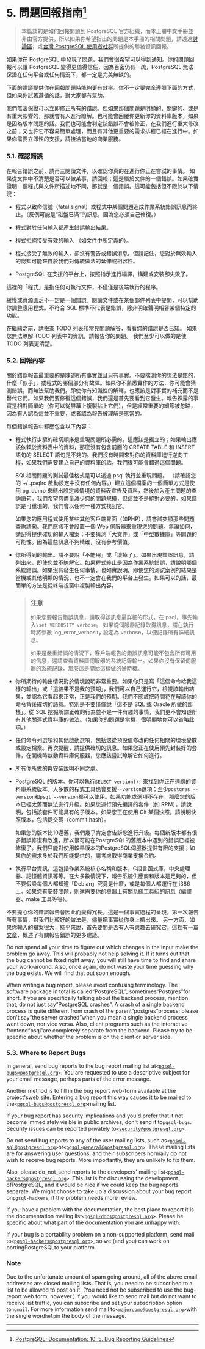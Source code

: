 # 5. 問題回報指南[^1]

> 本篇談的是如何回報問題到 PostgreSQL 官方組織，而本正體中文手冊並非由官方提供，所以如果你希望指出的問題是本手冊的相關問題，請透過[討論區](https://www.gitbook.com/book/pgsql-tw/documents/discussions)，或[台灣 PostgreSQL 使用者社群](https://pgsql-tw.github.io/)所提供的聯絡資訊回報。

如果你在 PostgreSQL 中發現了問題，我們會很希望可以得到通知。你的問題回報可以讓 PostgreSQL 變得更值得信任，因為百密仍有一疏，PostgreSQL 無法保證在任何平台或任何情況下，都一定是完美無缺的。

下面的建議提供你在回報問題時能夠更有效率。你不一定要完全遵照下面的方式，但如果你試著遵循的話，對大家都有幫助。

我們無法保證可以立即修正所有的錯誤。但如果那個問題是明顯的、關鍵的、或是有重大影響的，那就會有人進行瞭解。也可能會回覆你更新你的資料庫版本，如果是因為版本問題的話。我們也可能會判定該錯誤不會被修正，在我們進行重大修改之前；又也許它不容易簡單處理，而且有其他更重要的需求排程已經在進行中。如果你需要立即性的支援，請接洽當地的商業服務。

### 5.1. 確認錯誤

在報告錯誤之前，請再三閱讀文件，以確認你真的在進行你正在嘗試的事情。 如果從文件中不清楚是否可以做某事，請回報；這是屬於文件的一個錯誤。如果確實證明一個程式與文件所描述地不同，那就是一個錯誤。這可能包括但不限於以下情況：

* 程式以致命信號（fatal signal）或程式中某個問題造成作業系統錯誤訊息而終止。（反例可能是“磁盤已滿”的訊息，因為您必須自己修復。）

* 程式對於任何輸入都產生錯誤輸出結果。

* 程式拒絕接受有效的輸入 （如文件中所定義的）。

* 程式接受了無效的輸入，卻沒有警告或錯誤消息。但請記住，您對於無效輸入的認知可能來自於我們對傳統做法的延伸或相容性。

* PostgreSQL 在支援的平台上，按照指示進行編譯，構建或安裝卻失敗了。

這裡的「程式」是指任何可執行文件，不僅僅是後端執行的程序。

緩慢或資源匱乏不一定是一個錯誤。閱讀文件或在某個郵件列表中提問，可以幫助你調整應用程式。不符合 SQL 標準不代表是錯誤，除非明確聲明相容某個特定的功能。

在繼續之前，請檢查 TODO 列表和常見問題解答，看看您的錯誤是否已知。 如果您無法瞭解 TODO 列表中的資訊，請報告你的問題。 我們至少可以做的是使 TODO 列表更清楚。

### 5.2. 回報內容

關於錯誤報告最重要的是陳述所有事實並且只有事實。不要揣測你的想法是錯的，什麼「似乎」，或程式的哪個部分有故障。如果你不熟悉實作的方法，你可能會猜測錯誤，而無法幫助我們。即使你有知識性的解釋，也應該是對事實的補充而不是替代它們。如果我們要修復這個錯誤，我們還是首先要看到它發生。報告裸露的事實是相對簡單的（你可以從屏幕上複製貼上它們），但是經常重要的細節被忽略，因為有人認為這並不重要，或者認為報告被理解是應當的。

每個錯誤報告中都應包含以下內容：

* 程式執行步驟的確切順序是重現問題所必需的。這應該是獨立的；如果輸出應該依賴於資料表中的資料，那麼沒有包含前面的 CREATE TABLE 和 INSERT 語句的 SELECT 語句是不夠的。我們沒有時間來對你的資料庫進行逆向工程，如果我們需要建立自己的資料庫的話，我們很可能會錯過這個問題。

  SQL相關問題的測試最佳格式是可以透過 psql 執行並重現問題。 （請確認您的 ~/ .psqlrc 啟動設定中沒有任何內容。）建立這個檔案的一個簡單方式是使用 pg\_dump 來轉出設定該情境的資料表宣告及資料，然後加入產生問題的查詢語句。我們希望您盡量減少您的問題規模，但這並不是絕對必要的。如果錯誤是可重現的，我們會以任何一種方式找到它。

  如果您的應用程式使用某些其他客戶端界面（如PHP），請嘗試突顯那些問題查詢語句。我們應該不會設置一個 Web 伺服器來重現您的問題。無論如何，請記得提供確切的輸入檔案；不要猜測「大文件」或「中型數據庫」等問題的可能性。因為這些訊息不夠精確，沒有參考價值。

* 你所得到的輸出。請不要說「不能用」或「壞掉了」。如果出現錯誤訊息，請列出來，即使您並不瞭解它。如果程式終止是因為作業系統錯誤，請說明哪個系統錯誤。如果沒有發生任何事情，也如實說明。即使您的測試案例的結果是當機或其他明顯的情況，也不一定會在我們的平台上發生。如果可以的話，最簡單的方法是從終端視窗中複製輸出內容。

  > ### 注意
  >
  > 如果您要報告錯誤訊息，請取得該訊息最詳細的形式。在 psql，事先輸入`\set VERBOSITY verbose`。 如果從伺服器記錄取得訊息，請在執行時將參數 log\_error\_verbosity 設定為 verbose，以便記錄所有詳細訊息。
  >
  > 如果是嚴重錯誤的情況下，客戶端報告的錯誤訊息可能不包含所有可用的信息，還請查看資料庫伺服器的系統記錄輸出。如果你沒有保留伺服器的系統記錄，那麼這是開始這樣做的好時機。

* 你所期待的輸出情況對於情境說明非常重要。如果你只是寫「這個命令給我這樣的輸出」或「這結果不是我的預期」，我們可以自己運行它，檢視該輸出結果，並認為它看起來正常，正是我們的預期。我們不應該把時間花在解讀你的命令背後確切的語意。特別是不要僅僅說「這不是 SQL 或 Oracle 所做的那樣」。從 SQL 挖掘所謂正確的行為並不是一件有趣的事情，我們更不會知道所有其他關連式資料庫的做法。（如果你的問題是當機，很明顯地你可以省略此項。）

* 任何命令列選項和其他啟動選項，包括您從預設值修改的任何相關的環境變數或設定檔案。再次提醒，請提供確切的訊息。如果您正在使用預先封裝好的套件，在開機時啟動資料庫伺服器，您應該嘗試瞭解它如何進行。

* 所有你所做的與安裝說明不同之處。

* PostgreSQL 的版本。你可以執行`SELECT version();` 來找到你正在連線的資料庫系統版本。大多數的程式工具也會支援`--version`選項；至少`postgres --version`和`psql --version`都可以使用。如果功能或選項不存在，那麼您的版本已經太舊而無法進行升級。如果您運行預先編譯的套件（如 RPM），請說明，包括該套件可能具有的子版本。如果您正在使用 Git 某個快照，請說明快照版本，包括提交碼（commit hash）。

  如果您的版本比10還舊，我們幾乎肯定會告訴您進行升級。每個新版本都有很多錯誤修復和改進，所以很可能在PostgreSQL的舊版本中遇到的錯誤已經被修復了。我們只能對使用較早版本的PostgreSQL伺服器提供有限的支援；如果你的需求多於我們所能提供的，請考慮取得商業支援合約。

* 執行平台資訊。這包括作業系統核心名稱和版本，C語言函式庫，中央處理器、記憶體資訊等等。在大多數情況下，報告系統供應商和版本是足夠的，但不要假設每個人都知道「Debian」究竟是什麼，或是每個人都運行在 i386 上。如果您有安裝問題，則還需要你的機器上有關系統工具組的訊息（編譯器、make 工具等等）。

不要擔心你的錯誤報告會因此而變得冗長。這是一個事實過程的呈現。第一次報告所有事情，對我們比較好的做法是，儘量把事實從你身上擠出來。 另一方面，如果你輸入的檔案很大，持平來說，首先要問是否有人有興趣去研究它。這裡有一篇[文章](http://www.chiark.greenend.org.uk/~sgtatham/bugs.html)，概述了有關報告錯誤的更多建議。

Do not spend all your time to figure out which changes in the input make the problem go away. This will probably not help solving it. If it turns out that the bug cannot be fixed right away, you will still have time to find and share your work-around. Also, once again, do not waste your time guessing why the bug exists. We will find that out soon enough.

When writing a bug report, please avoid confusing terminology. The software package in total is called“PostgreSQL”, sometimes“Postgres”for short. If you are specifically talking about the backend process, mention that, do not just say“PostgreSQL crashes”. A crash of a single backend process is quite different from crash of the parent“postgres”process; please don't say“the server crashed”when you mean a single backend process went down, nor vice versa. Also, client programs such as the interactive frontend“psql”are completely separate from the backend. Please try to be specific about whether the problem is on the client or server side.

### 5.3. Where to Report Bugs

In general, send bug reports to the bug report mailing list at`<`[`pgsql-bugs@postgresql.org`](mailto:pgsql-bugs@postgresql.org)`>`. You are requested to use a descriptive subject for your email message, perhaps parts of the error message.

Another method is to fill in the bug report web-form available at the project's[web site](http://www.postgresql.org/). Entering a bug report this way causes it to be mailed to the`<`[`pgsql-bugs@postgresql.org`](mailto:pgsql-bugs@postgresql.org)`>`mailing list.

If your bug report has security implications and you'd prefer that it not become immediately visible in public archives, don't send it to`pgsql-bugs`. Security issues can be reported privately to`<`[`security@postgresql.org`](mailto:security@postgresql.org)`>`.

Do not send bug reports to any of the user mailing lists, such as`<`[`pgsql-sql@postgresql.org`](mailto:pgsql-sql@postgresql.org)`>`or`<`[`pgsql-general@postgresql.org`](mailto:pgsql-general@postgresql.org)`>`. These mailing lists are for answering user questions, and their subscribers normally do not wish to receive bug reports. More importantly, they are unlikely to fix them.

Also, please do\_not\_send reports to the developers' mailing list`<`[`pgsql-hackers@postgresql.org`](mailto:pgsql-hackers@postgresql.org)`>`. This list is for discussing the development ofPostgreSQL, and it would be nice if we could keep the bug reports separate. We might choose to take up a discussion about your bug report on`pgsql-hackers`, if the problem needs more review.

If you have a problem with the documentation, the best place to report it is the documentation mailing list`<`[`pgsql-docs@postgresql.org`](mailto:pgsql-docs@postgresql.org)`>`. Please be specific about what part of the documentation you are unhappy with.

If your bug is a portability problem on a non-supported platform, send mail to`<`[`pgsql-hackers@postgresql.org`](mailto:pgsql-hackers@postgresql.org)`>`, so we \(and you\) can work on portingPostgreSQLto your platform.

### Note

Due to the unfortunate amount of spam going around, all of the above email addresses are closed mailing lists. That is, you need to be subscribed to a list to be allowed to post on it. \(You need not be subscribed to use the bug-report web form, however.\) If you would like to send mail but do not want to receive list traffic, you can subscribe and set your subscription option to`nomail`. For more information send mail to`<`[`majordomo@postgresql.org`](mailto:majordomo@postgresql.org)`>`with the single word`help`in the body of the message.

---

[^1]: [PostgreSQL: Documentation: 10: 5. Bug Reporting Guidelines](https://www.postgresql.org/docs/10/static/bug-reporting.html)

